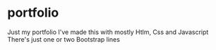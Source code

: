 # portfolio
Just my portfolio
I've made this with mostly Htlm, Css and Javascript
There's just one or two Bootstrap lines
